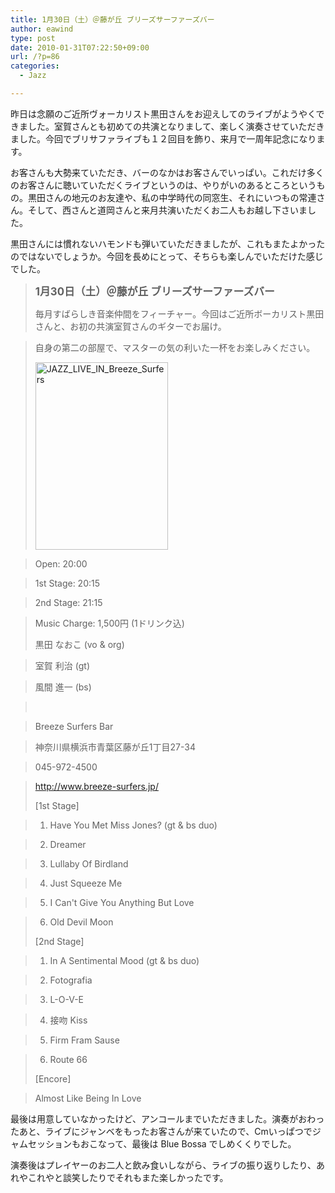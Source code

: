 ```yaml
---
title: 1月30日（土）＠藤が丘 ブリーズサーファーズバー
author: eawind
type: post
date: 2010-01-31T07:22:50+09:00
url: /?p=86
categories:
  - Jazz

---
```

昨日は念願のご近所ヴォーカリスト黒田さんをお迎えしてのライブがようやくできました。室賀さんとも初めての共演となりまして、楽しく演奏させていただきました。今回でブリサファライブも１２回目を飾り、来月で一周年記念になります。

お客さんも大勢来ていただき、バーのなかはお客さんでいっぱい。これだけ多くのお客さんに聴いていただくライブというのは、やりがいのあるところというもの。黒田さんの地元のお友達や、私の中学時代の同窓生、それにいつもの常連さん。そして、西さんと道岡さんと来月共演いただくお二人もお越し下さいました。

黒田さんには慣れないハモンドも弾いていただきましたが、これもまたよかったのではないでしょうか。今回を長めにとって、そちらも楽しんでいただけた感じでした。

> <big><strong>1月30日（土）＠藤が丘 ブリーズサーファーズバー</strong></big>
> 
> 毎月すばらしき音楽仲間をフィーチャー。今回はご近所ボーカリスト黒田さんと、お初の共演室賀さんのギターでお届け。
  
> 自身の第二の部屋で、マスターの気の利いた一杯をお楽しみください。
> 
> <span class="mt-enclosure mt-enclosure-image" style="display: inline;"><a href="/img/wp/2010/01/JAZZ_LIVE_IN_Breeze_Surfers-.jpg"><img class="alignnone size-medium wp-image-884" src="/img/wp/2010/01/JAZZ_LIVE_IN_Breeze_Surfers--212x300.jpg" alt="JAZZ_LIVE_IN_Breeze_Surfers" width="212" height="300" srcset="/img/wp/2010/01/JAZZ_LIVE_IN_Breeze_Surfers--212x300.jpg 212w, /img/wp/2010/01/JAZZ_LIVE_IN_Breeze_Surfers--724x1024.jpg 724w, /img/wp/2010/01/JAZZ_LIVE_IN_Breeze_Surfers-.jpg 1191w" sizes="(max-width: 212px) 100vw, 212px" /></a></span>
  
> Open: 20:00
  
> 1st Stage: 20:15
  
> 2nd Stage: 21:15
  
> Music Charge: 1,500円 (1ドリンク込)
> 
> 黒田 なおこ (vo & org)
  
> 室賀 利治 (gt)
  
> 風間 進一 (bs)
  
> <br clear="all" />
  
> Breeze Surfers Bar
  
> 神奈川県横浜市青葉区藤が丘1丁目27-34
  
> 045-972-4500
  
> http://www.breeze-surfers.jp/
> 
> [1st Stage]
  
> 1. Have You Met Miss Jones? (gt & bs duo)
  
> 2. Dreamer
  
> 3. Lullaby Of Birdland
  
> 4. Just Squeeze Me
  
> 5. I Can't Give You Anything But Love
  
> 6. Old Devil Moon
> 
> [2nd Stage]
  
> 1. In A Sentimental Mood (gt & bs duo)
  
> 2. Fotografia
  
> 3. L-O-V-E
  
> 4. 接吻 Kiss
  
> 5. Firm Fram Sause
  
> 6. Route 66
> 
> [Encore]
  
> Almost Like Being In Love

最後は用意していなかったけど、アンコールまでいただきました。演奏がおわったあと、ライブにジャンベをもったお客さんが来ていたので、Cmいっぱつでジャムセッションもおこなって、最後は Blue Bossa でしめくくりでした。

演奏後はプレイヤーのお二人と飲み食いしながら、ライブの振り返りしたり、あれやこれやと談笑したりでそれもまた楽しかったです。
